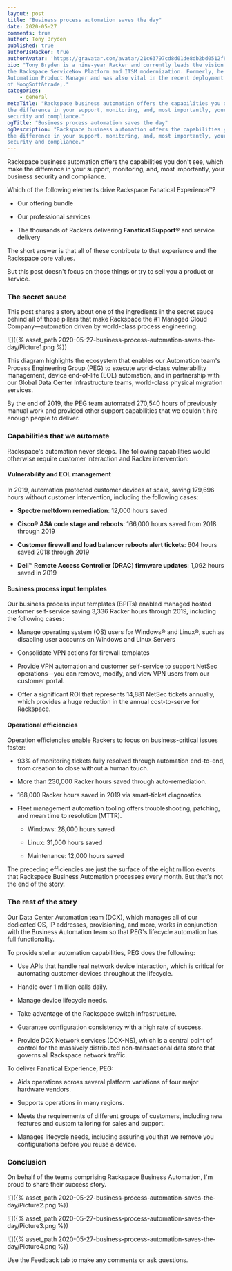 ```yaml
---
layout: post
title: "Business process automation saves the day"
date: 2020-05-27
comments: true
author: Tony Bryden
published: true
authorIsRacker: true
authorAvatar: 'https://gravatar.com/avatar/21c63797cd8d01de8db2bd0512f8e6d1'
bio: "Tony Bryden is a nine-year Racker and currently leads the vision behind
the Rackspace ServiceNow Platform and ITSM modernization. Formerly, he was the
Automation Product Manager and was also vital in the recent deployment by Rackspace
of MoogSoft&trade;."
categories:
    - general
metaTitle: "Rackspace business automation offers the capabilities you don't see, which make
the difference in your support, monitoring, and, most importantly, your business
security and compliance."
ogTitle: "Business process automation saves the day"
ogDescription: "Rackspace business automation offers the capabilities you don't see, which make
the difference in your support, monitoring, and, most importantly, your business
security and compliance."
---
```


Rackspace business automation offers the capabilities you don't see, which make
the difference in your support, monitoring, and, most importantly, your business
security and compliance.

<!--more-->

Which of the following elements drive Rackspace Fanatical Experience&trade;?

- Our offering bundle

- Our professional services

- The thousands of Rackers delivering **Fanatical Support**&reg; and service delivery

The short answer is that all of these contribute to that experience and the
Rackspace core values.

But this post doesn't focus on those things or try to sell you a product
or service.

### The secret sauce

This post shares a story about one of the ingredients in the secret sauce behind
all of those pillars that make Rackspace the #1 Managed Cloud Company&mdash;automation
driven by world-class process engineering.

![]({% asset_path 2020-05-27-business-process-automation-saves-the-day/Picture1.png %})

This diagram highlights the ecosystem that enables our Automation team's Process
Engineering Group (PEG) to execute world-class vulnerability management, device
end-of-life (EOL) automation, and in partnership with our Global Data Center Infrastructure teams,
world-class physical migration services.

By the end of 2019, the PEG team automated 270,540 hours of previously manual
work and provided other support capabilities that we couldn't hire enough people
to deliver.

### Capabilities that we automate

Rackspace's automation never sleeps. The following capabilities would otherwise
require customer interaction and Racker intervention:

#### Vulnerability and EOL management

In 2019, automation protected customer devices at scale, saving 179,696 hours without
customer intervention, including the following cases:

- **Spectre meltdown remediation**: 12,000 hours saved

- **Cisco&reg; ASA code stage and reboots**: 166,000 hours saved from 2018 through 2019

- **Customer firewall and load balancer reboots alert tickets**: 604 hours saved 2018 through 2019

- **Dell&trade; Remote Access Controller (DRAC) firmware updates**: 1,092 hours saved in 2019

#### Business process input templates

Our business process input templates (BPITs) enabled managed hosted customer self-service saving 3,336 Racker
hours through 2019, including the following cases:

- Manage operating system (OS) users for Windows&reg; and Linux&reg;, such as disabling user accounts
  on Windows and Linux Servers

- Consolidate VPN actions for firewall templates

- Provide VPN automation and customer self-service to support NetSec operations&mdash;you
  can remove, modify, and view VPN users from our customer portal.

- Offer a significant ROI that represents 14,881 NetSec tickets annually, which
  provides a huge reduction in the annual cost-to-serve for Rackspace.

#### Operational efficiencies

Operation efficiencies enable Rackers to focus on business-critical issues faster:

- 93% of monitoring tickets fully resolved through automation end-to-end, from creation
  to close without a human touch.

- More than 230,000 Racker hours saved through auto-remediation.

- 168,000 Racker hours saved in 2019 via smart-ticket diagnostics.

- Fleet management automation tooling offers troubleshooting, patching, and mean time to resolution (MTTR).

  - Windows: 28,000 hours saved

  - Linux: 31,000 hours saved

  - Maintenance: 12,000 hours saved

The preceding efficiencies are just the surface of the eight million events that
Rackspace Business Automation processes every month. But that's not the end of
the story.

### The rest of the story

Our Data Center Automation team (DCX), which manages all of our dedicated OS, IP addresses, provisioning,
and more, works in conjunction with the Business Automation team so that PEG's
lifecycle automation has full functionality.

To provide stellar automation capabilities, PEG does the following:

- Use APIs that handle real network device interaction, which is critical for
  automating customer devices throughout the lifecycle.

- Handle over 1 million calls daily.

- Manage device lifecycle needs.

- Take advantage of the Rackspace switch infrastructure.

- Guarantee configuration consistency with a high rate of success.

- Provide DCX Network services (DCX-NS), which is a central point of control for
  the massively distributed non-transactional data store that governs all
  Rackspace network traffic.

To deliver Fanatical Experience, PEG:

- Aids operations across several platform variations of four major hardware vendors.

- Supports operations in many regions.

- Meets the requirements of different groups of customers, including new features
  and custom tailoring for sales and support.

- Manages lifecycle needs, including assuring you that we remove you configurations
  before you reuse a device.

### Conclusion

On behalf of the teams comprising Rackspace Business Automation, I'm proud to
share their success story.

![]({% asset_path 2020-05-27-business-process-automation-saves-the-day/Picture2.png %})

![]({% asset_path 2020-05-27-business-process-automation-saves-the-day/Picture3.png %})

![]({% asset_path 2020-05-27-business-process-automation-saves-the-day/Picture4.png %})

Use the Feedback tab to make any comments or ask questions.

